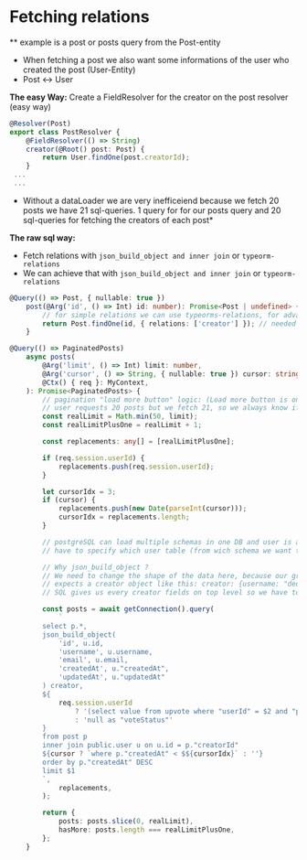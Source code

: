 # Fetching relations

** example is a post or posts query from the Post-entity

* When fetching a post we also want some informations of the user who created the post (User-Entity)
* Post <-> User

**The easy Way:**
Create a FieldResolver for the creator on the post resolver (easy way)

```typescript
@Resolver(Post)
export class PostResolver {
    @FieldResolver(() => String)
    creator(@Root() post: Post) {
        return User.findOne(post.creatorId);
    }
 ...
 ...
```

* Without a dataLoader we are very inefficeiend because we fetch 20 posts we have 21 sql-queries. 1 query for for our posts query and 20 sql-queries for fetching the creators of each post*

**The raw sql way:**

* Fetch relations with `json_build_object and inner join` or `typeorm-relations`
* We can achieve that with `json_build_object and inner join` or `typeorm-relations`

```typescript
@Query(() => Post, { nullable: true })
    post(@Arg('id', () => Int) id: number): Promise<Post | undefined> {
        // for simple relations we can use typeorms-relations, for advanced queries like above its better to write rawSQL
        return Post.findOne(id, { relations: ['creator'] }); // needed if we have no creatorId fieldResolver on our post/posts query
    }
```

```typescript
@Query(() => PaginatedPosts)
    async posts(
        @Arg('limit', () => Int) limit: number,
        @Arg('cursor', () => String, { nullable: true }) cursor: string | null,
        @Ctx() { req }: MyContext,
    ): Promise<PaginatedPosts> {
        // pagination "load more button" logic: (Load more button is only visible if there are unfetched posts in the database)
        // user requests 20 posts but we fetch 21, so we always know if there are more posts which the user has not fetched yet
        const realLimit = Math.min(50, limit);
        const realLimitPlusOne = realLimit + 1;

        const replacements: any[] = [realLimitPlusOne];

        if (req.session.userId) {
            replacements.push(req.session.userId);
        }

        let cursorIdx = 3;
        if (cursor) {
            replacements.push(new Date(parseInt(cursor)));
            cursorIdx = replacements.length;
        }

        // postgreSQL can load multiple schemas in one DB and user is a reserved word so we
        // have to specify which user table (from wich schema we want to select the user like public.user)

        // Why json_build_object ?
        // We need to change the shape of the data here, because our graphQL Posts query
        // expects a creator object like this: creator: {username: "dede", email: "dede@gmail.com"}
        // SQL gives us every creator fields on top level so we have to build this nested creator object on our own

        const posts = await getConnection().query(
            `
        select p.*, 
        json_build_object(
            'id', u.id,
            'username', u.username,
            'email', u.email,
            'createdAt', u."createdAt",
            'updatedAt', u."updatedAt"
        ) creator,
        ${
            req.session.userId
                ? '(select value from upvote where "userId" = $2 and "postId" = p.id) "voteStatus"'
                : 'null as "voteStatus"'
        }
        from post p
        inner join public.user u on u.id = p."creatorId"
        ${cursor ? `where p."createdAt" < $${cursorIdx}` : ''}
        order by p."createdAt" DESC
        limit $1
        `,
            replacements,
        );

        return {
            posts: posts.slice(0, realLimit),
            hasMore: posts.length === realLimitPlusOne,
        };
    }
```
